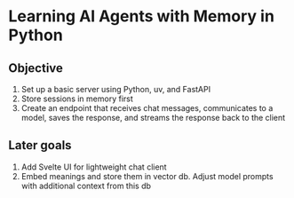 # Learning AI Agents with Memory in Python

## Objective
1. Set up a basic server using Python, uv, and FastAPI
2. Store sessions in memory first
3. Create an endpoint that receives chat messages, communicates to a model, saves the response, and streams the response back to the client

## Later goals
1. Add Svelte UI for lightweight chat client
2. Embed meanings and store them in vector db. Adjust model prompts with additional context from this db

